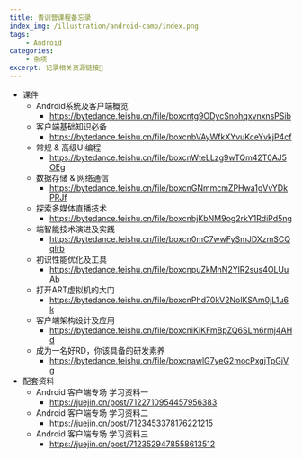 ```yaml
---
title: 青训营课程备忘录
index_img: /illustration/android-camp/index.png
tags: 
    - Android
categories: 
    - 杂项
excerpt: 记录相关资源链接🔗
---
```


- 课件
    - Android系统及客户端概览
        - https://bytedance.feishu.cn/file/boxcntg9ODycSnohqxvnxnsPSib
    - 客户端基础知识必备
        - https://bytedance.feishu.cn/file/boxcnbVAyWfkXYvuKceYvkjP4cf
    - 常规 & 高级UI编程
        - https://bytedance.feishu.cn/file/boxcnWteLLzg9wTQm42T0AJ5OEg
    - 数据存储 & 网络通信
        - https://bytedance.feishu.cn/file/boxcnGNmmcmZPHwa1gVvYDkPRJf
    - 探索多媒体直播技术
        - https://bytedance.feishu.cn/file/boxcnbjKbNM9og2rkY1RdiPd5ng
    - 端智能技术演进及实践
        - https://bytedance.feishu.cn/file/boxcn0mC7wwFySmJDXzmSCQqIrb
    - 初识性能优化及工具
        - https://bytedance.feishu.cn/file/boxcnpuZkMnN2YlR2sus4OLUuAb
    - 打开ART虚拟机的大门
        - https://bytedance.feishu.cn/file/boxcnPhd70kV2NolKSAm0jL1u6k
    - 客户端架构设计及应用
        - https://bytedance.feishu.cn/file/boxcniKiKFmBpZQ6SLm6rmj4AHd
    - 成为一名好RD，你该具备的研发素养
        - https://bytedance.feishu.cn/file/boxcnawlG7yeG2mocPxgjTpGjVg
- 配套资料
    - Android 客户端专场 学习资料一
        - https://juejin.cn/post/7122710954457956383
    - Android 客户端专场 学习资料二
        - https://juejin.cn/post/7123453378176221215
    - Android 客户端专场 学习资料三
        - https://juejin.cn/post/7123529478558613512